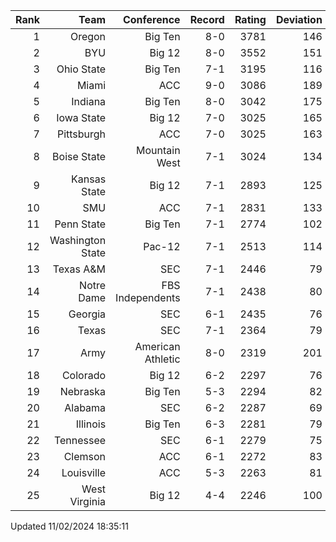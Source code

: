 | Rank  | Team                 | Conference           | Record   | Rating | Deviation |
| ---:  | ---:                 | ---:                 | ---:     | ---:   | ---:      |
| 1     | Oregon               | Big Ten              | 8-0      | 3781   | 146       |
| 2     | BYU                  | Big 12               | 8-0      | 3552   | 151       |
| 3     | Ohio State           | Big Ten              | 7-1      | 3195   | 116       |
| 4     | Miami                | ACC                  | 9-0      | 3086   | 189       |
| 5     | Indiana              | Big Ten              | 8-0      | 3042   | 175       |
| 6     | Iowa State           | Big 12               | 7-0      | 3025   | 165       |
| 7     | Pittsburgh           | ACC                  | 7-0      | 3025   | 163       |
| 8     | Boise State          | Mountain West        | 7-1      | 3024   | 134       |
| 9     | Kansas State         | Big 12               | 7-1      | 2893   | 125       |
| 10    | SMU                  | ACC                  | 7-1      | 2831   | 133       |
| 11    | Penn State           | Big Ten              | 7-1      | 2774   | 102       |
| 12    | Washington State     | Pac-12               | 7-1      | 2513   | 114       |
| 13    | Texas A&M            | SEC                  | 7-1      | 2446   | 79        |
| 14    | Notre Dame           | FBS Independents     | 7-1      | 2438   | 80        |
| 15    | Georgia              | SEC                  | 6-1      | 2435   | 76        |
| 16    | Texas                | SEC                  | 7-1      | 2364   | 79        |
| 17    | Army                 | American Athletic    | 8-0      | 2319   | 201       |
| 18    | Colorado             | Big 12               | 6-2      | 2297   | 76        |
| 19    | Nebraska             | Big Ten              | 5-3      | 2294   | 82        |
| 20    | Alabama              | SEC                  | 6-2      | 2287   | 69        |
| 21    | Illinois             | Big Ten              | 6-3      | 2281   | 79        |
| 22    | Tennessee            | SEC                  | 6-1      | 2279   | 75        |
| 23    | Clemson              | ACC                  | 6-1      | 2272   | 83        |
| 24    | Louisville           | ACC                  | 5-3      | 2263   | 81        |
| 25    | West Virginia        | Big 12               | 4-4      | 2246   | 100       |

Updated 11/02/2024 18:35:11
